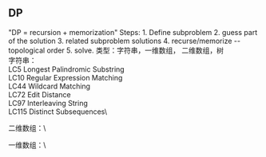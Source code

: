 ## DP
"DP = recursion + memorization"
Steps: 1. Define subproblem 2. guess part of the solution 3. related subproblem solutions 4. recurse/memorize -- topological order 5. solve.
类型：字符串，一维数组， 二维数组，树\
字符串：\
LC5 Longest Palindromic Substring\
LC10 Regular Expression Matching\
LC44 Wildcard Matching\
LC72 Edit Distance\
LC97 Interleaving String\
LC115 Distinct Subsequences\


二维数组：\

一维数组：\

